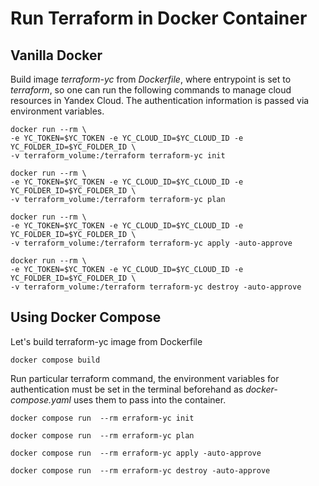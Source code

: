 # Run Terraform in Docker Container
## Vanilla Docker
Build image _terraform-yc_ from _Dockerfile_, where entrypoint is set to _terraform_, so one can run the following commands to manage cloud resources in Yandex Cloud. The authentication information is passed via environment variables. 
```
docker run --rm \ 
-e YC_TOKEN=$YC_TOKEN -e YC_CLOUD_ID=$YC_CLOUD_ID -e YC_FOLDER_ID=$YC_FOLDER_ID \ 
-v terraform_volume:/terraform terraform-yc init
```
```
docker run --rm \ 
-e YC_TOKEN=$YC_TOKEN -e YC_CLOUD_ID=$YC_CLOUD_ID -e YC_FOLDER_ID=$YC_FOLDER_ID \ 
-v terraform_volume:/terraform terraform-yc plan
```
```
docker run --rm \ 
-e YC_TOKEN=$YC_TOKEN -e YC_CLOUD_ID=$YC_CLOUD_ID -e YC_FOLDER_ID=$YC_FOLDER_ID \ 
-v terraform_volume:/terraform terraform-yc apply -auto-approve
```
```
docker run --rm \ 
-e YC_TOKEN=$YC_TOKEN -e YC_CLOUD_ID=$YC_CLOUD_ID -e YC_FOLDER_ID=$YC_FOLDER_ID \ 
-v terraform_volume:/terraform terraform-yc destroy -auto-approve
```
## Using Docker Compose
Let's build terraform-yc image from Dockerfile
```
docker compose build 
```
Run particular terraform command, the environment variables for authentication must be set in the terminal beforehand as _docker-compose.yaml_ uses them to pass into the container. 
```
docker compose run  --rm erraform-yc init
```
```
docker compose run  --rm erraform-yc plan
```
```
docker compose run  --rm erraform-yc apply -auto-approve
```
```
docker compose run  --rm erraform-yc destroy -auto-approve
```



